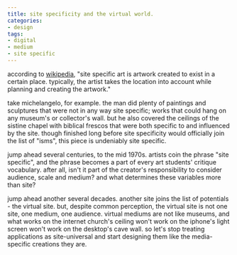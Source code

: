 ```yaml
---
title: site specificity and the virtual world.
categories:
- design
tags:
- digital
- medium
- site specific
---
```


according to [wikipedia](http://en.wikipedia.org/), "site specific art is artwork created to exist in a certain place. typically, the artist takes the location into account while planning and creating the artwork."

take michelangelo, for example. the man did plenty of paintings and sculptures that were not in any way site specific; works that could hang on any museum's or collector's wall. but he also covered the ceilings of the sistine chapel with biblical frescos that were both specific to and influenced by the site. though finished long before site specificity would officially join the list of "isms", this piece is undeniably site specific.

jump ahead several centuries, to the mid 1970s. artists coin the phrase "site specific", and the phrase becomes a part of every art students' critique vocabulary. after all, isn't it part of the creator's responsibility to consider audience, scale and medium? and what determines these variables more than site?

jump ahead another several decades. another site joins the list of potentials - the virtual site. but, despite common perception, the virtual site is not one site, one medium, one audience. virtual mediums are not like museums, and what works on the internet church's ceiling won't work on the iphone's light screen won't work on the desktop's cave wall. so let's stop treating applications as site-universal and start designing them like the media-specific creations they are.


